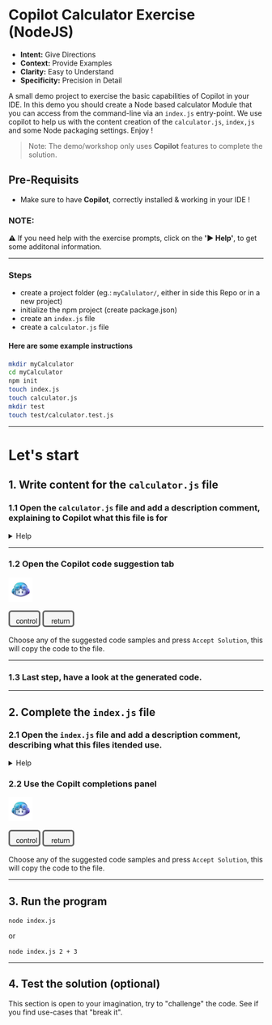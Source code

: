 # Copilot Calculator Exercise (NodeJS)

- **Intent:** Give Directions
- **Context:** Provide Examples
- **Clarity:** Easy to Understand
- **Specificity:** Precision in Detail

A small demo project to exercise the basic capabilities of Copilot in your IDE. In this demo you should create a Node based calculator Module that you can access from the command-line via an `index.js` entry-point. We use copilot to help us with the content creation of the `calculator.js`, `index,js` and some Node packaging settings. Enjoy !

>Note: The demo/workshop only uses **Copilot** features to complete the solution.

## Pre-Requisits

- Make sure to have **Copilot**, correctly installed & working in your IDE !

### NOTE:
:warning: If you need help with the exercise prompts, click on the **':arrow_forward: Help'**, to get some additonal information.

---
### Steps
- create a project folder (eg.: `myCalulator/`, either in side this Repo or in a new project)
- initialize the npm project (create package.json) 
- create an `index.js` file
- create a `calculator.js` file

#### Here are some example instructions

```bash
mkdir myCalculator
cd myCalculator
npm init
touch index.js
touch calculator.js
mkdir test
touch test/calculator.test.js
```

---

# Let's start

## 1. Write content for the `calculator.js` file

### 1.1 Open the `calculator.js` file and add a description comment, explaining to Copilot what this file is for

<details><summary>Help</summary>
<p>

```node
/**
 * @desciption: A calculator module that can add, subtract, multiply, modulo, 
 *              exponent and divide by taking in two numbers and an operator.
 *              It throws an error if the operator is invalid or if the second
 *              number is zero and the operator is division.  
 *  
 * @param {number} num1
 * @param {number} num2
 * @param {string} operator
 * 
 * @returns {number} result of the operation
 */
```

</p>
</details>

---

### 1.2 Open the Copilot code suggestion tab

<img width="48px" src="images/copilot.png"> 

![control](images/control-key.png)
![return](images/return-key.png)

Choose any of the suggested code samples and press `Accept Solution`, this will copy the code to the file.

---

### 1.3 Last step, have a look at the generated code.

---

## 2. Complete the `index.js` file

### 2.1 Open the `index.js` file and add a description comment, describing what this files itended use.

<details><summary>Help</summary>
<p>

```node
/**
 * @description This is a simple function that takes in two numbers, an operator
 * and uses the calculator module to compute the results.
 * Usage:
 * node index2.js 1 + 2
 * node index2.js 1 - 2
 * node index2.js 1 * 2
 * node index2.js 1 / 2
 * 
 * Note: The * and ^ operators need to be escaped with a backslash, to prevent the shell from interpreting them.
 * Example: node index2.js 1 \* 2
 * 
 */
 ```

</p>
</details>

### 2.2 Use the Copilt completions panel

<img width="48px" src="images/copilot.png">

![control](images/control-key.png)
![return](images/return-key.png)

Choose any of the suggested code samples and press `Accept Solution`, this will copy the code to the file.

---

## 3. Run the program

```node
node index.js
```
or
```node
node index.js 2 + 3
```

---

## 4. Test the solution (optional)

This section is open to your imagination, try to "challenge" the code. See if you find use-cases that "break it".


